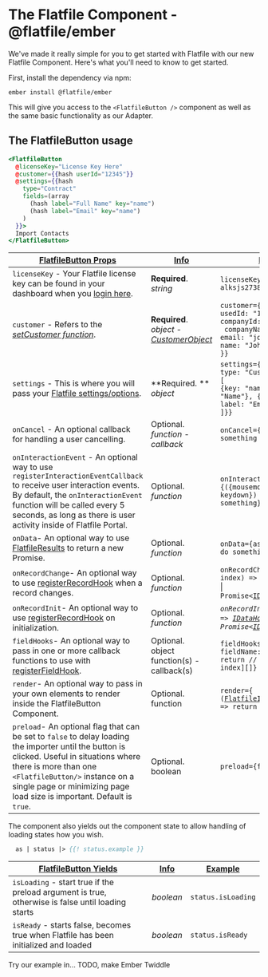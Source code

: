 # The Flatfile Component - @flatfile/ember

We've made it really simple for you to get started with Flatfile with our new Flatfile Component. Here's what you'll need to know to get started.

First, install the dependency via npm:

`ember install @flatfile/ember`

This will give you access to the `<FlatfileButton />` component as well as the same basic functionality as our Adapter.

## The FlatfileButton usage

```hbs
<FlatfileButton
  @licenseKey="License Key Here"
  @customer={{hash userId="12345"}}
  @settings={{hash
    type="Contract"
    fields=(array
      (hash label="Full Name" key="name")
      (hash label="Email" key="name")
    )
  }}>
  Import Contacts
</FlatfileButton>
```

| **<u>FlatfileButton Props</u>**                                                                                         | **<u>Info</u>**               | <u>**Example**</u>                     |
| ----------------------------------------------------------------------------------------------------------------------- | ----------------------------- | -------------------------------------- |
|`licenseKey` - Your Flatfile license key can be found in your dashboard when you [login here](https://app.flatfile.io/login).|**Required**. <br /> _string_ | `licenseKey={'ah12-alksjs2738-shdkaj123'}` |
|`customer` - Refers to the _[setCustomer function](https://developers.flatfile.io/docs/sdk/classes/flatfileimporter#setcustomer)_. | **Required**. <br /> _object_ - [_CustomerObject_](https://developers.flatfile.io/docs/sdk/interfaces/customerobject) | `customer={{` <br />`usedId: "1234",`<br />`companyId: "12",`<br />` companyName: "ABC",`<br />`email: "john@doe.com",`<br />`name: "John Doe"`<br />`}}`|
|`settings` - This is where you will pass your [Flatfile settings/options](https://developers.flatfile.io/docs/options). | **Required. ** <br />_object_ | `settings={{ `<br /> `type: "Customers", fields: [` <br /> `{key: "name", label: "Name"}, {key: "email", label: "Email"}`<br />`]}}` |
|`onCancel` - An optional callback for handling a user cancelling.|Optional. <br /> _function - callback_| `onCancel={() => { // do something }}`|
|`onInteractionEvent` - An optional way to use `registerInteractionEventCallback` to receive user interaction events. By default, the `onInteractionEvent` function will be called every 5 seconds, as long as there is user activity inside of Flatfile Portal.|Optional. <br />_function_| `onInteractionEvent={({mousemove, mousedown, keydown}) => // do something}`|
|`onData`- An optional way to use [FlatfileResults](https://developers.flatfile.io/docs/sdk/classes/flatfileresults) to return a new Promise.|Optional. <br />_function_| `onData={async results => // do something}`|
|`onRecordChange`- An optional way to use [registerRecordHook](https://developers.flatfile.io/docs/datahooks#record-hooks-row-hooks) when a record changes.| Optional. <br /> _function_ |`onRecordChange={(data, index) => `[`IDataHookResponse`](https://developers.flatfile.io/docs/sdk/interfaces/idatahookresponse) &#124; `Promise<`[`IDataHookResponse`](https://developers.flatfile.io/docs/sdk/interfaces/idatahookresponse)`>}`|
|`onRecordInit`- An optional way to use [registerRecordHook](https://developers.flatfile.io/docs/datahooks#record-hooks-row-hooks) on initialization.|Optional. <br />_function_|_`onRecordInit={(data, index) => `[`IDataHookResponse`](https://developers.flatfile.io/docs/sdk/interfaces/idatahookresponse) &#124; `Promise<`[`IDataHookResponse`](https://developers.flatfile.io/docs/sdk/interfaces/idatahookresponse)`>}`_|
|`fieldHooks`- An optional way to pass in one or more callback functions to use with [registerFieldHook](https://developers.flatfile.io/docs/datahooks#field-hooks-column-hooks).|Optional. <br />object function(s) - callback(s)|`fieldHooks={`<br />`fieldName: (values) => { return // [`[`IDataHookRecord`](https://developers.flatfile.io/docs/sdk/interfaces/idatahookresponse/)`, index][]}`|
|`render`- An optional way to pass in your own elements to render inside the FlatfileButton Component.|Optional. <br />function |`render={`<br />`(`[`FlatfileImporter`](https://developers.flatfile.io/docs/sdk/classes/flatfileimporter)`, `[`launch`](https://github.com/FlatFilers/react-adapter/blob/master/src/components/FlatFileButton.tsx#L83)`) => return ReactElement}`|
|`preload`- An optional flag that can be set to `false` to delay loading the importer until the button is clicked. Useful in situations where there is more than one `<FlatfileButton/>` instance on a single page or minimizing page load size is important. Default is `true`.|Optional. <br />boolean |`preload={false}`|

The component also yields out the component state to allow handling of loading states how you wish.

```hbs
  as | status |> {{! status.example }}
```

| **<u>FlatfileButton Yields</u>**                                                                                        | **<u>Info</u>**               | <u>**Example**</u>                     |
| ----------------------------------------------------------------------------------------------------------------------- | ----------------------------- | -------------------------------------- |
|`isLoading` - start true if the preload argument is true, otherwise is false until loading starts | _boolean_ | `status.isLoading` |
|`isReady` - starts false, becomes true when Flatfile has been initialized and loaded | _boolean_ | `status.isReady` |

Try our example in... TODO, make Ember Twiddle

